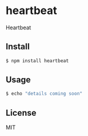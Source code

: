 # heartbeat

Heartbeat


## Install

```bash
$ npm install heartbeat
```


## Usage

```bash
$ echo "details coming soon"
```


## License

MIT
